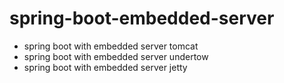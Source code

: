 # spring-boot-embedded-server
- spring boot with embedded server tomcat
- spring boot with embedded server undertow
- spring boot with embedded server jetty
